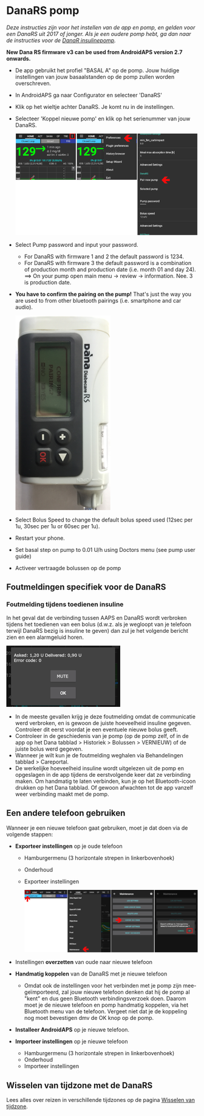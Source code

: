 # DanaRS pomp

*Deze instructies zijn voor het instellen van de app en pomp, en gelden voor een DanaRS uit 2017 of jonger. Als je een oudere pomp hebt, ga dan naar de instructies voor de [DanaR insulinepomp](./DanaR-Insulin-Pump).*

**New Dana RS firmware v3 can be used from AndroidAPS version 2.7 onwards.**

* De app gebruikt het profiel "BASAL A" op de pomp. Jouw huidige instellingen van jouw basaalstanden op de pomp zullen worden overschreven.

* In AndroidAPS ga naar Configurator en selecteer 'DanaRS'

* Klik op het wieltje achter DanaRS. Je komt nu in de instellingen.

* Selecteer 'Koppel nieuwe pomp' en klik op het serienummer van jouw DanaRS.
  
  ![DanaRS aan AAPS koppelen](../images/AAPS_DanaRSPairing.png)

* Select Pump password and input your password.
  
  * For DanaRS with firmware 1 and 2 the default password is 1234.
  * For DanaRS with firmware 3 the default password is a combination of production month and production date (i.e. month 01 and day 24). ==> On your pump open main menu -> review -> information. Nee. 3 is production date.

* **You have to confirm the pairing on the pump!** That's just the way you are used to from other bluetooth pairings (i.e. smartphone and car audio).
  
  ![Dana RS confirmation pairing](../images/DanaRS_Pairing.png)

* Select Bolus Speed to change the default bolus speed used (12sec per 1u, 30sec per 1u or 60sec per 1u).

* Restart your phone.

* Set basal step on pump to 0.01 U/h using Doctors menu (see pump user guide)

* Activeer vertraagde bolussen op de pomp

## Foutmeldingen specifiek voor de DanaRS

### Foutmelding tijdens toedienen insuline

In het geval dat de verbinding tussen AAPS en DanaRS wordt verbroken tijdens het toedienen van een bolus (d.w.z. als je wegloopt van je telefoon terwijl DanaRS bezig is insuline te geven) dan zul je het volgende bericht zien en een alarmgeluid horen.

![Alarm insuline toediening](../images/DanaRS_Error_bolus.png)

* In de meeste gevallen krijg je deze foutmelding omdat de communicatie werd verbroken, en is gewoon de juiste hoeveelheid insuline gegeven. Controleer dit eerst voordat je een eventuele nieuwe bolus geeft.
* Controleer in de geschiedenis van je pomp (op de pomp zelf, of in de app op het Dana tabblad > Historiek > Bolussen > VERNIEUW) of de juiste bolus werd gegeven.
* Wanneer je wilt kun je de foutmelding weghalen via Behandelingen tabblad > Careportal.
* De werkelijke hoeveelheid insuline wordt uitgelezen uit de pomp en opgeslagen in de app tijdens de eerstvolgende keer dat ze verbinding maken. Om handmatig te laten verbinden, kun je op het Bluetooth-icoon drukken op het Dana tabblad. Of gewoon afwachten tot de app vanzelf weer verbinding maakt met de pomp.

## Een andere telefoon gebruiken

Wanneer je een nieuwe telefoon gaat gebruiken, moet je dat doen via de volgende stappen:

* **Exporteer instellingen** op je oude telefoon
  
  * Hamburgermenu (3 horizontale strepen in linkerbovenhoek)
  * Onderhoud
  * Exporteer instellingen
    
    ![Exporteer AAPS instellingen](../images/AAPS_ExportSettings.png)

* Instellingen **overzetten** van oude naar nieuwe telefoon

* **Handmatig koppelen** van de DanaRS met je nieuwe telefoon 
  * Omdat ook de instellingen voor het verbinden met je pomp zijn mee-geïmporteerd, zal jouw nieuwe telefoon denken dat hij de pomp al "kent" en dus geen Bluetooth verbindingsverzoek doen. Daarom moet je de nieuwe telefoon en pomp handmatig koppelen, via het Bluetooth menu van de telefoon. Vergeet niet dat je de koppeling nog moet bevestigen dmv de OK knop op de pomp.
* **Installeer AndroidAPS** op je nieuwe telefoon.
* **Importeer instellingen** op je nieuwe telefoon 
  * Hamburgermenu (3 horizontale strepen in linkerbovenhoek)
  * Onderhoud
  * Importeer instellingen

## Wisselen van tijdzone met de DanaRS

Lees alles over reizen in verschillende tijdzones op de pagina [Wisselen van tijdzone](../Usage/Timezone-traveling#danarv2-danars).
